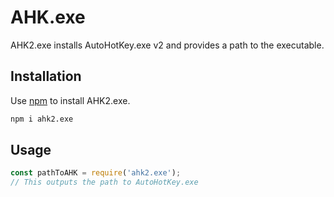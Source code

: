 # AHK.exe

AHK2.exe installs AutoHotKey.exe v2 and provides a path to the executable.

## Installation

Use [npm](https://www.npmjs.com) to install AHK2.exe.

```bash
npm i ahk2.exe
```

## Usage

```js
const pathToAHK = require('ahk2.exe');
// This outputs the path to AutoHotKey.exe
```
